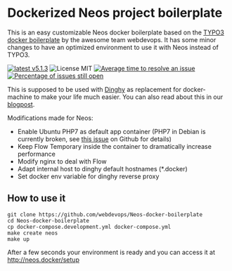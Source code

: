 # Dockerized Neos project boilerplate

This is an easy customizable Neos docker boilerplate based on the [TYPO3 docker boilerplate](https://github.com/webdevops/TYPO3-docker-boilerplate) by the awesome team webdevops.
It has some minor changes to have an optimized environment to use it with Neos instead of TYPO3.

[![latest v5.1.3](https://img.shields.io/badge/latest-v5.1.3-green.svg?style=flat)](https://github.com/webdevops/Neos-docker-boilerplate/releases/tag/5.1.3)
![License MIT](https://img.shields.io/badge/license-MIT-blue.svg?style=flat)
[![Average time to resolve an issue](http://isitmaintained.com/badge/resolution/webdevops/neos-docker-boilerplate.svg)](http://isitmaintained.com/project/webdevops/neos-docker-boilerplate "Average time to resolve an issue")
[![Percentage of issues still open](http://isitmaintained.com/badge/open/webdevops/neos-docker-boilerplate.svg)](http://isitmaintained.com/project/webdevops/neos-docker-boilerplate "Percentage of issues still open")

This is supposed to be used with [Dinghy](https://github.com/codekitchen/dinghy) as replacement for docker-machine
to make your life much easier.
You can also read about this in our [blogpost](http://blog.1drop.de/en/developing-neos-with-docker/).

Modifications made for Neos:

* Enable Ubuntu PHP7 as default app container (PHP7 in Debian is currently broken, see [this issue](https://github.com/gplessis/dotdeb-php/issues/124) on Github for details)
* Keep Flow Temporary inside the container to dramatically increase performance
* Modify nginx to deal with Flow
* Adapt internal host to dinghy default hostnames (*.docker)
* Set docker env variable for dinghy reverse proxy

## How to use it

    git clone https://github.com/webdevops/Neos-docker-boilerplate
    cd Neos-docker-boilerplate
    cp docker-compose.development.yml docker-compose.yml
    make create neos
    make up
    
After a few seconds your environment is ready and you can access it at http://neos.docker/setup
